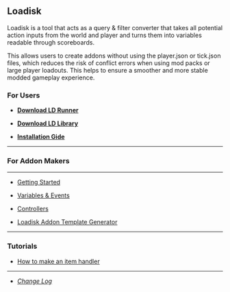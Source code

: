 ## **Loadisk**

Loadisk is a tool that acts as a query & filter converter that takes all potential action inputs from the world and player and turns them into variables readable through scoreboards.

This  allows users to create addons without using the player.json or tick.json files, which reduces the risk of conflict errors when using mod packs or large player loadouts. This helps to ensure a smoother and more stable modded gameplay experience.

### For Users

- [**Download LD Runner**](https://github.com/voxeldon/Loadisk-Public/raw/main/builds/ldRunner1.0.0.mcpack)

- [**Download LD Library**](https://github.com/voxeldon/Loadisk-Public/raw/main/builds/loadiskLib0.4.2.mcaddon)

- [**Installation Gide**](https://github.com/voxeldon/Loadisk-Public/blob/main/documentation/feature/install.md)
---

### For Addon Makers

---

- [Getting Started](https://github.com/voxeldon/Loadisk-Public/blob/main/documentation/feature/getstarted.md)

- [Variables & Events](https://github.com/voxeldon/Loadisk-Public/blob/main/documentation/feature/variable.md)

- [Controllers](https://github.com/voxeldon/Loadisk-Public/blob/main/documentation/feature/controllers.md)

- [Loadisk Addon Template Generator](https://github.com/voxeldon/Loadisk-Public/raw/main/builds/ldPackGen1.0.0.zip)

---

### Tutorials 

- [How to make an item handler](https://github.com/voxeldon/Loadisk-Public/raw/main/tutorial/item_handler.md)

---

- [*Change Log*](https://github.com/voxeldon/Loadisk-Public/blob/main/documentation/feature/change_log.md)